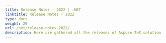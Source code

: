 ```yaml
---
title: Release Notes - 2022 | .NET
linktitle: Release Notes - 2022
type: docs
weight: 20
url: /net/release-notes-2022/
description: Here are gathered all the releases of Aspose.TeX solution for .NET. You can find new features, fixes and follow the progress of the solution in 2022 year.
---
```


